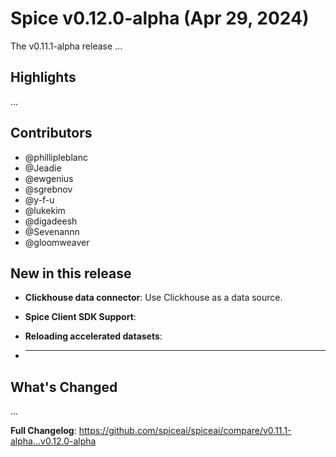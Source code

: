 # Spice v0.12.0-alpha (Apr 29, 2024)

The v0.11.1-alpha release ...

## Highlights

...

## Contributors

- @phillipleblanc
- @Jeadie
- @ewgenius
- @sgrebnov
- @y-f-u
- @lukekim
- @digadeesh
- @Sevenannn
- @gloomweaver

## New in this release

- **Clickhouse data connector**: Use Clickhouse as a data source.

- **Spice Client SDK Support**: 

- **Reloading accelerated datasets**:

- ****

## What's Changed

...

**Full Changelog**: https://github.com/spiceai/spiceai/compare/v0.11.1-alpha...v0.12.0-alpha
